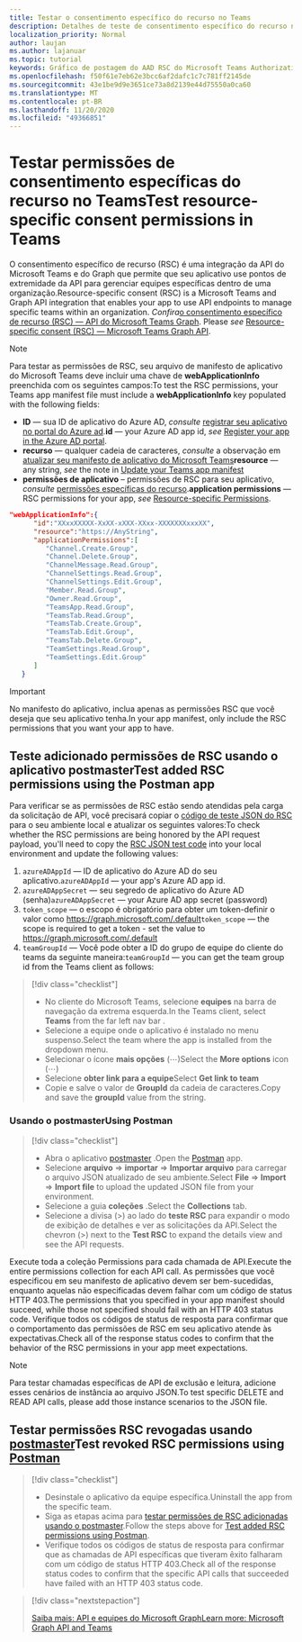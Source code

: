 ```yaml
---
title: Testar o consentimento específico do recurso no Teams
description: Detalhes de teste de consentimento específico do recurso no Teams usando o postmaster
localization_priority: Normal
author: laujan
ms.author: lajanuar
ms.topic: tutorial
keywords: Gráfico de postagem do AAD RSC do Microsoft Teams Authorization SSO
ms.openlocfilehash: f50f61e7eb62e3bcc6af2dafc1c7c781ff2145de
ms.sourcegitcommit: 43e1be9d9e3651ce73a8d2139e44d75550a0ca60
ms.translationtype: MT
ms.contentlocale: pt-BR
ms.lasthandoff: 11/20/2020
ms.locfileid: "49366851"
---
```

# <a name="test-resource-specific-consent-permissions--in-teams"></a><span data-ttu-id="caa8b-104">Testar permissões de consentimento específicas do recurso no Teams</span><span class="sxs-lookup"><span data-stu-id="caa8b-104">Test resource-specific consent permissions  in Teams</span></span>

<span data-ttu-id="caa8b-105">O consentimento específico de recurso (RSC) é uma integração da API do Microsoft Teams e do Graph que permite que seu aplicativo use pontos de extremidade da API para gerenciar equipes específicas dentro de uma organização.</span><span class="sxs-lookup"><span data-stu-id="caa8b-105">Resource-specific consent (RSC) is a Microsoft Teams and Graph API integration that enables your app to use API endpoints to manage specific teams within an organization.</span></span> <span data-ttu-id="caa8b-106">*Confira*[o consentimento específico de recurso (RSC) — API do Microsoft Teams Graph](resource-specific-consent.md).  </span><span class="sxs-lookup"><span data-stu-id="caa8b-106">Please *see*  [Resource-specific consent (RSC) — Microsoft Teams Graph API](resource-specific-consent.md).</span></span>

> [!NOTE]
><span data-ttu-id="caa8b-107">Para testar as permissões de RSC, seu arquivo de manifesto de aplicativo do Microsoft Teams deve incluir uma chave de **webApplicationInfo** preenchida com os seguintes campos:</span><span class="sxs-lookup"><span data-stu-id="caa8b-107">To test the RSC permissions, your Teams app manifest file must include a **webApplicationInfo** key populated with the following fields:</span></span>
>
> - <span data-ttu-id="caa8b-108">**ID**  — sua ID de aplicativo do Azure AD, *consulte* [registrar seu aplicativo no portal do Azure ad](resource-specific-consent.md#register-your-app-with-microsoft-identity-platform-via-the-azure-ad-portal).</span><span class="sxs-lookup"><span data-stu-id="caa8b-108">**id**  — your Azure AD app id, *see* [Register your app in the Azure AD portal](resource-specific-consent.md#register-your-app-with-microsoft-identity-platform-via-the-azure-ad-portal).</span></span>
> - <span data-ttu-id="caa8b-109">**recurso**  — qualquer cadeia de caracteres, *consulte* a observação em  [atualizar seu manifesto de aplicativo do Microsoft Teams](resource-specific-consent.md#update-your-teams-app-manifest)</span><span class="sxs-lookup"><span data-stu-id="caa8b-109">**resource**  — any string, *see* the note in  [Update your Teams app manifest](resource-specific-consent.md#update-your-teams-app-manifest)</span></span>
> - <span data-ttu-id="caa8b-110">**permissões de aplicativo** – permissões de RSC para seu aplicativo, *consulte* [permissões específicas do recurso](resource-specific-consent.md#resource-specific-permissions).</span><span class="sxs-lookup"><span data-stu-id="caa8b-110">**application permissions** — RSC permissions for  your app, *see* [Resource-specific Permissions](resource-specific-consent.md#resource-specific-permissions).</span></span>

```json
"webApplicationInfo":{
      "id":"XXxxXXXXX-XxXX-xXXX-XXxx-XXXXXXXxxxXX",
      "resource":"https://AnyString",
      "applicationPermissions":[
         "Channel.Create.Group",
         "Channel.Delete.Group",
         "ChannelMessage.Read.Group",
         "ChannelSettings.Read.Group",
         "ChannelSettings.Edit.Group",
         "Member.Read.Group",
         "Owner.Read.Group",
         "TeamsApp.Read.Group",
         "TeamsTab.Read.Group",
         "TeamsTab.Create.Group",
         "TeamsTab.Edit.Group",
         "TeamsTab.Delete.Group",
         "TeamSettings.Read.Group",
         "TeamSettings.Edit.Group"
      ]
   }
```

>[!IMPORTANT]
><span data-ttu-id="caa8b-111">No manifesto do aplicativo, inclua apenas as permissões RSC que você deseja que seu aplicativo tenha.</span><span class="sxs-lookup"><span data-stu-id="caa8b-111">In your app manifest, only include the RSC permissions that you want your app to have.</span></span>

## <a name="test-added-rsc-permissions-using-the-postman-app"></a><span data-ttu-id="caa8b-112">Teste adicionado permissões de RSC usando o aplicativo postmaster</span><span class="sxs-lookup"><span data-stu-id="caa8b-112">Test added RSC permissions using the Postman app</span></span>

<span data-ttu-id="caa8b-113">Para verificar se as permissões de RSC estão sendo atendidas pela carga da solicitação de API, você precisará copiar o [código de teste JSON do RSC](test-rsc-json-file.md) para o seu ambiente local e atualizar os seguintes valores:</span><span class="sxs-lookup"><span data-stu-id="caa8b-113">To check whether the RSC permissions are being honored by the API request payload, you'll need to copy the [RSC JSON test code](test-rsc-json-file.md) into your local environment and update the following values:</span></span>

1. <span data-ttu-id="caa8b-114">`azureADAppId`  — ID de aplicativo do Azure AD do seu aplicativo.</span><span class="sxs-lookup"><span data-stu-id="caa8b-114">`azureADAppId`  — your app's Azure AD app id.</span></span>
1. <span data-ttu-id="caa8b-115">`azureADAppSecret`  — seu segredo de aplicativo do Azure AD (senha)</span><span class="sxs-lookup"><span data-stu-id="caa8b-115">`azureADAppSecret`  — your Azure AD app secret (password)</span></span>
1. <span data-ttu-id="caa8b-116">`token_scope`  — o escopo é obrigatório para obter um token-definir o valor como https://graph.microsoft.com/.default</span><span class="sxs-lookup"><span data-stu-id="caa8b-116">`token_scope`  — the scope is required to get a token - set the value to https://graph.microsoft.com/.default</span></span>
1. <span data-ttu-id="caa8b-117">`teamGroupId` — Você pode obter a ID do grupo de equipe do cliente do teams da seguinte maneira:</span><span class="sxs-lookup"><span data-stu-id="caa8b-117">`teamGroupId` — you can get the team group id from the Teams client as follows:</span></span>

> [!div class="checklist"]
>
> * <span data-ttu-id="caa8b-118">No cliente do Microsoft Teams, selecione **equipes** na barra de navegação da extrema esquerda.</span><span class="sxs-lookup"><span data-stu-id="caa8b-118">In the Teams client, select **Teams** from the far left nav bar .</span></span>
> * <span data-ttu-id="caa8b-119">Selecione a equipe onde o aplicativo é instalado no menu suspenso.</span><span class="sxs-lookup"><span data-stu-id="caa8b-119">Select the team where the app is installed from the dropdown menu.</span></span>
> * <span data-ttu-id="caa8b-120">Selecionar o ícone **mais opções** (&#8943;)</span><span class="sxs-lookup"><span data-stu-id="caa8b-120">Select the **More options** icon (&#8943;)</span></span>
> * <span data-ttu-id="caa8b-121">Selecione **obter link para a equipe**</span><span class="sxs-lookup"><span data-stu-id="caa8b-121">Select **Get link to team**</span></span> 
> * <span data-ttu-id="caa8b-122">Copie e salve o valor de **GroupId** da cadeia de caracteres.</span><span class="sxs-lookup"><span data-stu-id="caa8b-122">Copy and save the **groupId** value from the string.</span></span>

### <a name="using-postman"></a><span data-ttu-id="caa8b-123">Usando o postmaster</span><span class="sxs-lookup"><span data-stu-id="caa8b-123">Using Postman</span></span>

> [!div class="checklist"]
>
> * <span data-ttu-id="caa8b-124">Abra o aplicativo [postmaster](https://www.postman.com) .</span><span class="sxs-lookup"><span data-stu-id="caa8b-124">Open the [Postman](https://www.postman.com) app.</span></span>
> * <span data-ttu-id="caa8b-125">Selecione **arquivo**  =>  **importar**  =>  **Importar arquivo** para carregar o arquivo JSON atualizado de seu ambiente.</span><span class="sxs-lookup"><span data-stu-id="caa8b-125">Select **File** => **Import** => **Import file** to upload the updated JSON file from your environment.</span></span>  
> * <span data-ttu-id="caa8b-126">Selecione a guia **coleções** .</span><span class="sxs-lookup"><span data-stu-id="caa8b-126">Select the **Collections** tab.</span></span> 
> * <span data-ttu-id="caa8b-127">Selecione a divisa (>) ao lado do **teste RSC** para expandir o modo de exibição de detalhes e ver as solicitações da API.</span><span class="sxs-lookup"><span data-stu-id="caa8b-127">Select the chevron (>) next to the **Test RSC** to expand the details view and see the API requests.</span></span>

<span data-ttu-id="caa8b-128">Execute toda a coleção Permissions para cada chamada de API.</span><span class="sxs-lookup"><span data-stu-id="caa8b-128">Execute the entire permissions collection for each API call.</span></span> <span data-ttu-id="caa8b-129">As permissões que você especificou em seu manifesto de aplicativo devem ser bem-sucedidas, enquanto aquelas não especificadas devem falhar com um código de status HTTP 403.</span><span class="sxs-lookup"><span data-stu-id="caa8b-129">The permissions that you specified in your app manifest should succeed, while those not specified should fail with an HTTP 403 status code.</span></span> <span data-ttu-id="caa8b-130">Verifique todos os códigos de status de resposta para confirmar que o comportamento das permissões de RSC em seu aplicativo atende às expectativas.</span><span class="sxs-lookup"><span data-stu-id="caa8b-130">Check all of the response status codes to confirm that the behavior of the RSC permissions in your app meet expectations.</span></span>

>[!NOTE]
><span data-ttu-id="caa8b-131">Para testar chamadas específicas de API de exclusão e leitura, adicione esses cenários de instância ao arquivo JSON.</span><span class="sxs-lookup"><span data-stu-id="caa8b-131">To test specific DELETE and READ API calls, please add those instance scenarios to the JSON file.</span></span>

## <a name="test--revoked-rsc-permissions-using-postman"></a><span data-ttu-id="caa8b-132">Testar permissões RSC revogadas usando [postmaster](https://www.postman.com/)</span><span class="sxs-lookup"><span data-stu-id="caa8b-132">Test  revoked RSC permissions using [Postman](https://www.postman.com/)</span></span>

> [!div class="checklist"]
>
> * <span data-ttu-id="caa8b-133">Desinstale o aplicativo da equipe específica.</span><span class="sxs-lookup"><span data-stu-id="caa8b-133">Uninstall the app from the specific team.</span></span>
> * <span data-ttu-id="caa8b-134">Siga as etapas acima para [testar permissões de RSC adicionadas usando o postmaster](#test-added-rsc-permissions-using-the-postman-app).</span><span class="sxs-lookup"><span data-stu-id="caa8b-134">Follow the steps above for [Test added RSC permissions using Postman](#test-added-rsc-permissions-using-the-postman-app).</span></span>
> * <span data-ttu-id="caa8b-135">Verifique todos os códigos de status de resposta para confirmar que as chamadas de API específicas que tiveram êxito falharam com um código de status HTTP 403.</span><span class="sxs-lookup"><span data-stu-id="caa8b-135">Check all of the response status codes to confirm that the specific API calls that succeeded have failed with an HTTP 403 status code.</span></span>

> [!div class="nextstepaction"]
>
> [<span data-ttu-id="caa8b-136">Saiba mais: API e equipes do Microsoft Graph</span><span class="sxs-lookup"><span data-stu-id="caa8b-136">Learn more: Microsoft Graph API and Teams</span></span>](/graph/api/resources/teams-api-overview?view=graph-rest-1.0)

